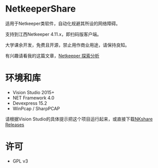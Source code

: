 # NetkeeperShare
适用于Netkeeper类软件，自动化规避其所设的网络障碍。

支持到江西Netkeeper 4.11.x，即扫码版客户端。

大学课余开发，免费且开源，禁止用作商业用途，请保持良知。

有兴趣请看我的这篇文章，[Netkeeper 探索分析](https://www.jianshu.com/p/c76432968fd6)



# 环境和库
* Vision Studio 2015+
* NET Framework 4.0
* Devexpress 15.2
* WinPcap / SharpPCAP

请根据Vision Studio的具体提示把这个项目运行起来，或直接下载[NKshare Releases](https://github.com/liaokaime/NetkeeperShare/releases)


# 许可
* GPL v3
